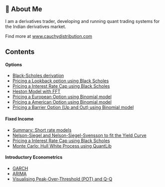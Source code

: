 
## 🚀 About Me
I am a derivatives trader, developing and running quant trading systems for the Indian derivatives market.

Find more at www.cauchydistribution.com







## Contents

#### Options

* [Black-Scholes derivation](https://github.com/matiassingers/awesome-readme)
* [Pricing a Lookback option using Black Scholes](https://github.com/matiassingers/awesome-readme)
* [Pricing a Interest Rate Cap using Black Scholes](https://github.com/matiassingers/awesome-readme)
* [Heston Model with FFT](https://github.com/matiassingers/awesome-readme)
* [Pricing a European Option using Binomial model](https://github.com/matiassingers/awesome-readme)
* [Pricing a American Option using Binomial model](https://github.com/matiassingers/awesome-readme)
* [Pricing a Barrier Option (Up and Out) using Binomial model](https://github.com/matiassingers/awesome-readme)


#### Fixed Income

* [Summary: Short rate models](https://github.com/matiassingers/awesome-readme)
* [Nelson-Siegel and Nelson-Siegel-Svensson to fit the Yield Curve](https://github.com/matiassingers/awesome-readme)
* [Pricing a Interest Rate Cap using Black Scholes](https://github.com/matiassingers/awesome-readme)
* [Monte Carlo: Hull White Process using QuantLib](https://github.com/matiassingers/awesome-readme)

#### Introductory Econometrics
* [GARCH](https://github.com/matiassingers/awesome-readme)
* [ARIMA](https://github.com/matiassingers/awesome-readme)
* [Visualising Peak-Over-Threshold (POT) and Q-Q](https://github.com/matiassingers/awesome-readme)

